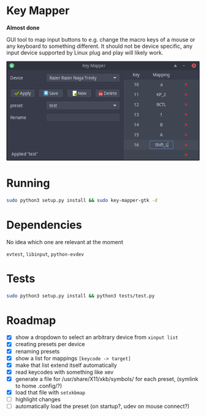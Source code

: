 # Key Mapper

**Almost done**

GUI tool to map input buttons to e.g. change the macro keys of a mouse or any keyboard to something
different. It should not be device specific, any input device supported by Linux plug and play will likely
work.

<p align="center">
    <img src="data/screenshot.png"/>
</p>

# Running

```bash
sudo python3 setup.py install && sudo key-mapper-gtk -d
```

# Dependencies

No idea which one are relevant at the moment

`evtest`, `libinput`, `python-evdev`

# Tests

```bash
sudo python3 setup.py install && python3 tests/test.py
```

# Roadmap

- [x] show a dropdown to select an arbitrary device from `xinput list`
- [x] creating presets per device
- [x] renaming presets
- [x] show a list for mappings `[keycode -> target]`
- [x] make that list extend itself automatically
- [x] read keycodes with something like xev
- [x] generate a file for /usr/share/X11/xkb/symbols/ for each preset, (symlink to home .config/?)
- [x] load that file with `setxkbmap`
- [ ] highlight changes
- [ ] automatically load the preset (on startup?, udev on mouse connect?)
